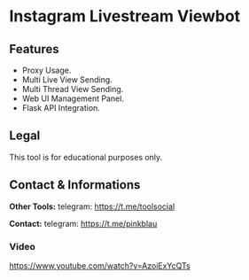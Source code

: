 # Instagram Livestream Viewbot


## Features
- Proxy Usage.
- Multi Live View Sending.
- Multi Thread View Sending.
- Web UI Management Panel.
- Flask API Integration.



## Legal
This tool is for educational purposes only.

## Contact & Informations
**Other Tools:** telegram: https://t.me/toolsocial

**Contact:** telegram: https://t.me/pinkblau


### Video

https://www.youtube.com/watch?v=AzoiExYcQTs
